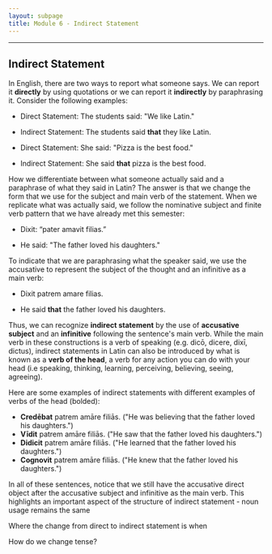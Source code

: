 ```yaml
---
layout: subpage
title: Module 6 - Indirect Statement
---
```


***

## Indirect Statement

In English, there are two ways to report what someone says. We can report it **directly** by using quotations or we can report it **indirectly** by paraphrasing it. Consider the following examples:

- Direct Statement: The students said: "We like Latin."
- Indirect Statement: The students said **that** they like Latin.

- Direct Statement: She said: "Pizza is the best food."
- Indirect Statement: She said **that** pizza is the best food.

How we differentiate between what someone actually said and a paraphrase of what they said in Latin? The answer is that we change the form that we use for the subject and main verb of the statement. When we replicate what was actually said, we follow the nominative subject and finite verb pattern that we have already met this semester:

- Dixit: “pater amavit filias.”

- He said: "The father loved his daughters."

To indicate that we are paraphrasing what the speaker said, we use the accusative to represent the subject of the thought and an infinitive as a main verb:

- Dixit patrem amare filias.

- He said **that** the father loved his daughters.

Thus, we can recognize **indirect statement** by the use of **accusative subject** and an **infinitive** following the sentence's main verb. While the main verb in these constructions is a verb of speaking (e.g. dicō, dicere, dixī, dictus), indirect statements in Latin can also be introduced by what is known as a **verb of the head**, a verb for any action you can do with your head (i.e speaking, thinking, learning, perceiving, believing, seeing, agreeing).

Here are some examples of indirect statements with different examples of verbs of the head (bolded):

- **Credēbat** patrem amāre filiās. ("He was believing that the father loved his daughters.")
- **Vīdit** patrem amāre filiās. ("He saw that the father loved his daughters.")
- **Didicit** patrem amāre filiās. ("He learned that the father loved his daughters.")
- **Cognovit** patrem amāre filiās. ("He knew that the father loved his daughters.")

In all of these sentences, notice that we still have the accusative direct object after the accusative subject and infinitive as the main verb. This highlights an important aspect of the structure of indirect statement - noun usage remains the same

Where the change from direct to indirect statement is when

How do we change tense?
